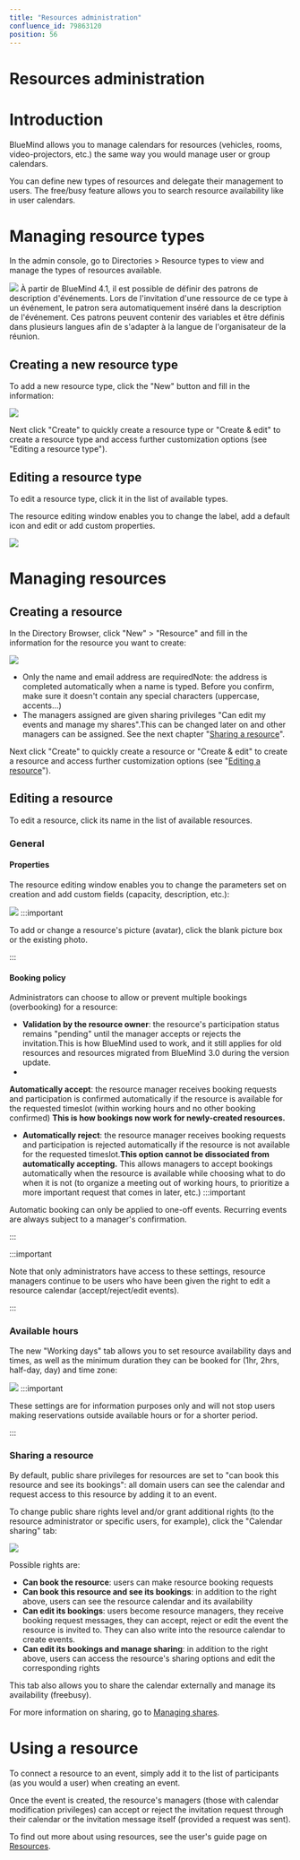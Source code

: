 ```yaml
---
title: "Resources administration"
confluence_id: 79863120
position: 56
---
```

# Resources administration


# Introduction

BlueMind allows you to manage calendars for resources (vehicles, rooms, video-projectors, etc.) the same way you would manage user or group calendars.

You can define new types of resources and delegate their management to users. The free/busy feature allows you to search resource availability like in user calendars.


# Managing resource types

In the admin console, go to Directories > Resource types to view and manage the types of resources available.

![](../../attachments/79861238/79861244.png) À partir de BlueMind 4.1, il est possible de définir des patrons de description d'événements. Lors de l'invitation d'une ressource de ce type à un événement, le patron sera automatiquement inséré dans la description de l'événement. Ces patrons peuvent contenir des variables et être définis dans plusieurs langues afin de s'adapter à la langue de l'organisateur de la réunion.

## Creating a new resource type

To add a new resource type, click the "New" button and fill in the information:

![](../../attachments/79863120/79863143.png)

Next click "Create" to quickly create a resource type or "Create & edit" to create a resource type and access further customization options (see "Editing a resource type").

## Editing a resource type

To edit a resource type, click it in the list of available types.

The resource editing window enables you to change the label, add a default icon and edit or add custom properties.

![](../../attachments/79863120/79863130.png)

# Managing resources

## Creating a resource

In the Directory Browser, click "New" > "Resource" and fill in the information for the resource you want to create:

![](../../attachments/79863120/79863140.png)

- Only the name and email address are requiredNote: the address is completed automatically when a name is typed. Before you confirm, make sure it doesn't contain any special characters (uppercase, accents...)
- The managers assigned are given sharing privileges "Can edit my events and manage my shares".This can be changed later on and other managers can be assigned. See the next chapter "[Sharing a resource](#Resourcesadministration-partage-ressource)".


Next click "Create" to quickly create a resource or "Create & edit" to create a resource and access further customization options (see "[Editing a resource](/Guide_de_l_administrateur/Gestion_des_entités/Ressources/)").

## Editing a resource

To edit a resource, click its name in the list of available resources.

### General

#### Properties

The resource editing window enables you to change the parameters set on creation and add custom fields (capacity, description, etc.):

![](../../attachments/79863120/79863137.png)
:::important

To add or change a resource's picture (avatar), click the blank picture box or the existing photo.

:::

#### Booking policy

Administrators can choose to allow or prevent multiple bookings (overbooking) for a resource:

- **Validation by the resource owner**: the resource's participation status remains "pending" until the manager accepts or rejects the invitation.This is how BlueMind used to work, and it still applies for old resources and resources migrated from BlueMind 3.0 during the version update.
- 
**Automatically accept**: the resource manager receives booking requests and participation is confirmed automatically if the resource is available for the requested timeslot (within working hours and no other booking confirmed)
**This is how bookings now work for newly-created resources.**

  - **Automatically reject**: the resource manager receives booking requests and participation is rejected automatically if the resource is not available for the requested timeslot.**This option cannot be dissociated from automatically accepting.** This allows managers to accept bookings automatically when the resource is available while choosing what to do when it is not (to organize a meeting out of working hours, to prioritize a more important request that comes in later, etc.)
:::important

Automatic booking can only be applied to one-off events. Recurring events are always subject to a manager's confirmation.

:::

:::important

Note that only administrators have access to these settings, resource managers continue to be users who have been given the right to edit a resource calendar (accept/reject/edit events).

:::

### Available hours

The new "Working days" tab allows you to set resource availability days and times, as well as the minimum duration they can be booked for (1hr, 2hrs, half-day, day) and time zone:

![](../../attachments/79863120/79863135.png)
:::important

These settings are for information purposes only and will not stop users making reservations outside available hours or for a shorter period.

:::

### Sharing a resource

By default, public share privileges for resources are set to "can book this resource and see its bookings": all domain users can see the calendar and request access to this resource by adding it to an event.

To change public share rights level and/or grant additional rights (to the resource administrator or specific users, for example), click the "Calendar sharing" tab:

![](../../attachments/79863120/79863132.png)

Possible rights are:

- **Can book the resource**: users can make resource booking requests
- **Can book this resource and see its bookings**: in addition to the right above, users can see the resource calendar and its availability
- **Can edit its bookings**: users become resource managers, they receive booking request messages, they can accept, reject or edit the event the resource is invited to. They can also write into the resource calendar to create events.
- **Can edit its bookings and manage sharing**: in addition to the right above, users can access the resource's sharing options and edit the corresponding rights


This tab also allows you to share the calendar externally and manage its availability (freebusy).

For more information on sharing, go to [Managing shares](https://forge.bluemind.net/confluence/display/LATEST/Gestion+des+partages).

# Using a resource

To connect a resource to an event, simply add it to the list of participants (as you would a user) when creating an event.

Once the event is created, the resource's managers (those with calendar modification privileges) can accept or reject the invitation request through their calendar or the invitation message itself (provided a request was sent).

To find out more about using resources, see the user's guide page on [Resources](/Guide_de_l_utilisateur/Les_ressources/).


